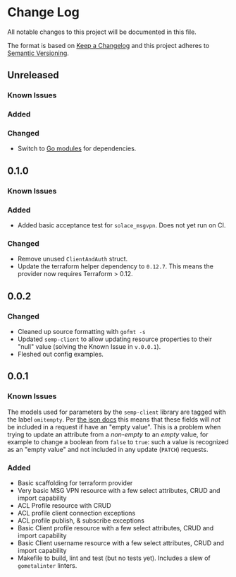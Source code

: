 # Change Log

All notable changes to this project will be documented in this file.

The format is based on [Keep a Changelog](http://keepachangelog.com/)
and this project adheres to [Semantic Versioning](http://semver.org/).

## Unreleased

### Known Issues

### Added

### Changed

* Switch to [Go modules](https://github.com/golang/go/wiki/Modules) for dependencies.

## 0.1.0

### Known Issues

### Added

* Added basic acceptance test for `solace_msgvpn`. Does not yet run on CI.

### Changed

* Remove unused `ClientAndAuth` struct.
* Update the terraform helper dependency to `0.12.7`. This means the provider now requires Terraform > 0.12.

## 0.0.2

### Changed

* Cleaned up source formatting with `gofmt -s`
* Updated `semp-client` to allow updating resource properties to their "null" value (solving the Known Issue in `v.0.0.1`).
* Fleshed out config examples.

## 0.0.1

### Known Issues

The models used for parameters by the `semp-client` library are tagged with the label `omitempty`. Per [the json docs](https://golang.org/pkg/encoding/json/#Marshal) this means that these fields will *not* be included in a request if have an "empty value".
This is a problem when trying to update an attribute from a *non-empty* to an *empty* value, for example to change a boolean from `false` to `true`: such a value is recognized as an "empty value" and not included in any update (`PATCH`) requests.

### Added

* Basic scaffolding for terraform provider
* Very basic MSG VPN resource with a few select attributes, CRUD and import capability
* ACL Profile resource with CRUD
* ACL profile client connection exceptions
* ACL profile publish, & subscribe exceptions
* Basic Client profile resource with a few select attributes, CRUD and import capability
* Basic Client username resource with a few select attributes, CRUD and import capability
* Makefile to build, lint and test (but no tests yet). Includes a slew of `gometalinter` linters.
